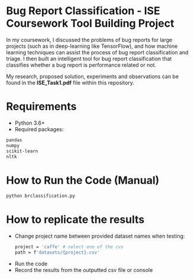 # Bug Report Classification - ISE Coursework Tool Building Project

In my coursework, I discussed the problems of bug reports for large projects (such as in deep-learning like TensorFlow), and how machine learning techniques can assist the process of bug report classification and triage. I then built an intelligent tool for bug report classification that classifies whether a bug report is performance related or not.

My research, proposed solution, experiments and observations can be found in the **ISE_Task1.pdf** file within this repository.

# Requirements
- Python 3.6+
- Required packages:
```bash
pandas
numpy
scikit-learn
nltk
```

# How to Run the Code (Manual)

```bash
python brclassification.py
```

# How to replicate the results

- Change project name between provided dataset names when testing:
  ```bash
  project = 'caffe' # select one of the cvs
  path = f'datasets/{project}.csv'
  ```
- Run the code
- Record the results from the outputted csv file or console
